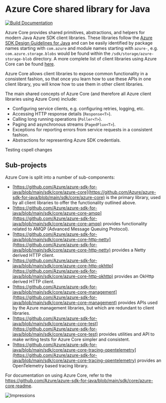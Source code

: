 # Azure Core shared library for Java

[![Build Documentation](https://img.shields.io/badge/documentation-published-blue.svg)](https://azure.github.io/azure-sdk-for-java)

Azure Core provides shared primitives, abstractions, and helpers for modern Java Azure SDK client libraries. These libraries follow the [Azure SDK Design Guidelines for Java](https://azure.github.io/azure-sdk/java_introduction.html) and can be easily identified by package names starting with `com.azure` and module names starting with `azure-`, e.g. `com.azure.storage.blobs` would be found within the `/sdk/storage/azure-storage-blob` directory. A more complete list of client libraries using Azure Core can be found [here](https://azure.github.io/azure-sdk/releases/latest/#java-packages).

Azure Core allows client libraries to expose common functionality in a consistent fashion, so that once you learn how to use these APIs in one client library, you will know how to use them in other client libraries.

The main shared concepts of Azure Core (and therefore all Azure client libraries using Azure Core) include:

- Configuring service clients, e.g. configuring retries, logging, etc.
- Accessing HTTP response details (`Response<T>`).
- Calling long running operations (`Poller<T>`).
- Paging and asynchronous streams (`PagedFlux<T>`).
- Exceptions for reporting errors from service requests in a consistent fashion.
- Abstractions for representing Azure SDK credentials.

Testing cspell changes

## Sub-projects

Azure Core is split into a number of sub-components:

- [https://github.com/Azure/azure-sdk-for-java/blob/main/sdk/core/azure-core](https://github.com/Azure/azure-sdk-for-java/blob/main/sdk/core/azure-core) is the primary library, used by all client libraries to offer the functionality outlined above.
- [https://github.com/Azure/azure-sdk-for-java/blob/main/sdk/core/azure-core-amqp](https://github.com/Azure/azure-sdk-for-java/blob/main/sdk/core/azure-core-amqp) provides functionality related to AMQP (Advanced Message Queuing Protocol).
- [https://github.com/Azure/azure-sdk-for-java/blob/main/sdk/core/azure-core-http-netty](https://github.com/Azure/azure-sdk-for-java/blob/main/sdk/core/azure-core-http-netty) provides a Netty derived HTTP client.
- [https://github.com/Azure/azure-sdk-for-java/blob/main/sdk/core/azure-core-http-okhttp](https://github.com/Azure/azure-sdk-for-java/blob/main/sdk/core/azure-core-http-okhttp) provides an OkHttp derived HTTP client.
- [https://github.com/Azure/azure-sdk-for-java/blob/main/sdk/core/azure-core-management](https://github.com/Azure/azure-sdk-for-java/blob/main/sdk/core/azure-core-management) provides APIs used by the Azure management libraries, but which are redundant to client libraries.
- [https://github.com/Azure/azure-sdk-for-java/blob/main/sdk/core/azure-core-test](https://github.com/Azure/azure-sdk-for-java/blob/main/sdk/core/azure-core-test) provides utilities and API to make writing tests for Azure Core simpler and consistent.
- [https://github.com/Azure/azure-sdk-for-java/blob/main/sdk/core/azure-core-tracing-opentelemetry](https://github.com/Azure/azure-sdk-for-java/blob/main/sdk/core/azure-core-tracing-opentelemetry) provides an OpenTelemetry based tracing library.

For documentation on using Azure Core, refer to the [https://github.com/Azure/azure-sdk-for-java/blob/main/sdk/core/azure-core readme](https://github.com/Azure/azure-sdk-for-java/blob/main/sdk/core/azure-core).

![Impressions](https://azure-sdk-impressions.azurewebsites.net/api/impressions/azure-sdk-for-java%2Fsdk%2Fcore%2FREADME.png)
